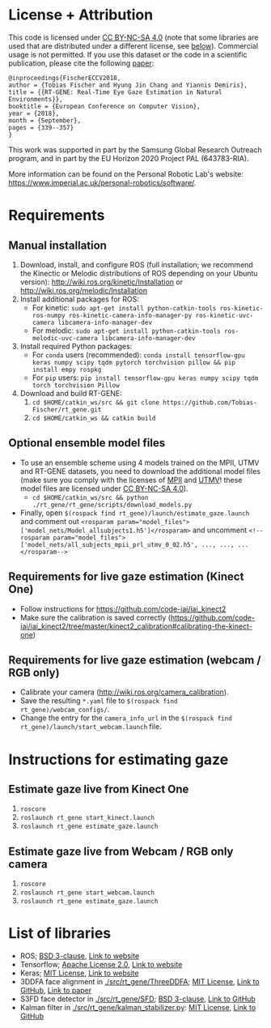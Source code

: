 # License + Attribution
This code is licensed under [CC BY-NC-SA 4.0](https://creativecommons.org/licenses/by-nc-sa/4.0/) (note that some libraries are used that are distributed under a different license, see [below](./README.md#list-of-libraries)). Commercial usage is not permitted. If you use this dataset or the code in a scientific publication, please cite the following [paper](http://openaccess.thecvf.com/content_ECCV_2018/html/Tobias_Fischer_RT-GENE_Real-Time_Eye_ECCV_2018_paper.html):

```
@inproceedings{FischerECCV2018,
author = {Tobias Fischer and Hyung Jin Chang and Yiannis Demiris},
title = {{RT-GENE: Real-Time Eye Gaze Estimation in Natural Environments}},
booktitle = {European Conference on Computer Vision},
year = {2018},
month = {September},
pages = {339--357}
}
```

This work was supported in part by the Samsung Global Research Outreach program, and in part by the EU Horizon 2020 Project PAL (643783-RIA).

More information can be found on the Personal Robotic Lab's website: <https://www.imperial.ac.uk/personal-robotics/software/>.

# Requirements
## Manual installation
1. Download, install, and configure ROS (full installation; we recommend the Kinectic or Melodic distributions of ROS depending on your Ubuntu version): http://wiki.ros.org/kinetic/Installation or http://wiki.ros.org/melodic/Installation
1. Install additional packages for ROS:
    - For kinetic: `sudo apt-get install python-catkin-tools ros-kinetic-ros-numpy ros-kinetic-camera-info-manager-py ros-kinetic-uvc-camera libcamera-info-manager-dev`
    - For melodic: `sudo apt-get install python-catkin-tools ros-melodic-uvc-camera libcamera-info-manager-dev`
1. Install required Python packages:
    - For `conda` users (recommended): `conda install tensorflow-gpu keras numpy scipy tqdm pytorch torchvision pillow && pip install empy rospkg`
    - For `pip` users: `pip install tensorflow-gpu keras numpy scipy tqdm torch torchvision Pillow`
1. Download and build RT-GENE:
    1. `cd $HOME/catkin_ws/src && git clone https://github.com/Tobias-Fischer/rt_gene.git`
    1. `cd $HOME/catkin_ws && catkin build`

## Optional ensemble model files
- To use an ensemble scheme using 4 models trained on the MPII, UTMV and RT-GENE datasets, you need to download the additional model files (make sure you comply with the licenses of [MPII](https://www.mpi-inf.mpg.de/departments/computer-vision-and-multimodal-computing/research/gaze-based-human-computer-interaction/appearance-based-gaze-estimation-in-the-wild/) and [UTMV](http://www.hci.iis.u-tokyo.ac.jp/datasets/)! these model files are licensed under [CC BY-NC-SA 4.0](https://creativecommons.org/licenses/by-nc-sa/4.0/)).
    - `cd $HOME/catkin_ws/src && python ./rt_gene/rt_gene/scripts/download_models.py`
- Finally, open `$(rospack find rt_gene)/launch/estimate_gaze.launch` and comment out `<rosparam param="model_files">['model_nets/Model_allsubjects1.h5']</rosparam>` and uncomment `<!--rosparam param="model_files">['model_nets/all_subjects_mpii_prl_utmv_0_02.h5', ..., ..., ...</rosparam-->`


## Requirements for live gaze estimation (Kinect One)
- Follow instructions for https://github.com/code-iai/iai_kinect2
- Make sure the calibration is saved correctly (https://github.com/code-iai/iai_kinect2/tree/master/kinect2_calibration#calibrating-the-kinect-one)

## Requirements for live gaze estimation (webcam / RGB only)
- Calibrate your camera (http://wiki.ros.org/camera_calibration). 
- Save the resulting `*.yaml` file to `$(rospack find rt_gene)/webcam_configs/`.
- Change the entry for the `camera_info_url` in the `$(rospack find rt_gene)/launch/start_webcam.launch` file.

# Instructions for estimating gaze

## Estimate gaze live from Kinect One
1) `roscore`
1) `roslaunch rt_gene start_kinect.launch`
1) `roslaunch rt_gene estimate_gaze.launch`

## Estimate gaze live from Webcam / RGB only camera
1) `roscore`
1) `roslaunch rt_gene start_webcam.launch`
1) `roslaunch rt_gene estimate_gaze.launch`

# List of libraries
- ROS; [BSD 3-clause](https://opensource.org/licenses/BSD-3-Clause), [Link to website](http://ros.org/)
- Tensorflow; [Apache License 2.0](https://www.apache.org/licenses/LICENSE-2.0), [Link to website](http://tensorflow.org/)
- Keras; [MIT License](https://opensource.org/licenses/MIT), [Link to website](https://keras.io)
- 3DDFA face alignment in [./src/rt_gene/ThreeDDFA](./src/rt_gene/ThreeDDFA); [MIT License](https://opensource.org/licenses/MIT), [Link to GitHub](https://github.com/cleardusk/3DDFA), [Link to paper](https://arxiv.org/abs/1804.01005)
- S3FD face detector in [./src/rt_gene/SFD](./src/rt_gene/SFD); [BSD 3-clause](https://opensource.org/licenses/BSD-3-Clause), [Link to GitHub](https://github.com/1adrianb/face-alignment)
- Kalman filter in [./src/rt_gene/kalman_stabilizer.py](./src/rt_gene/kalman_stabilizer.py): [MIT License](https://opensource.org/licenses/MIT), [Link to GitHub](https://github.com/yinguobing/head-pose-estimation)

